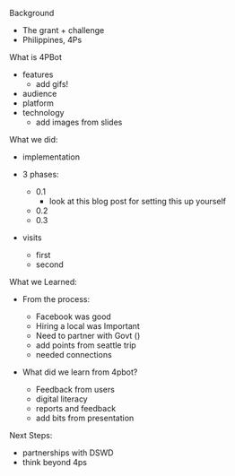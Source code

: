 
Background
  - The grant + challenge
  - Philippines, 4Ps


What is 4PBot
  - features
    - add gifs!
  - audience
  - platform
  - technology
    - add images from slides

What we did:
  - implementation
  - 3 phases:
    - 0.1
      - look at this blog post for setting this up yourself
    - 0.2
    - 0.3

  - visits
    - first
    - second


What we Learned:
  - From the process:
    - Facebook was good
    - Hiring a local was Important
    - Need to partner with Govt ()
    - add points from seattle trip
    - needed connections

  - What did we learn from 4pbot?
    - Feedback from users
    - digital literacy
    - reports and feedback
    - add bits from presentation


Next Steps:

  - partnerships with DSWD
  - think beyond 4ps
